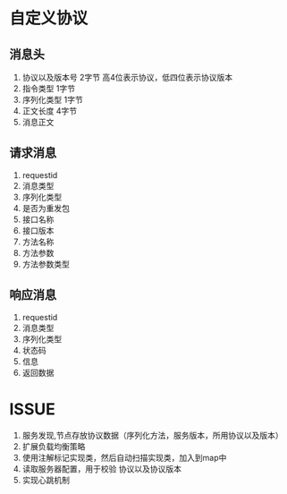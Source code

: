 # 自定义协议

## 消息头

1. 协议以及版本号 2字节 高4位表示协议，低四位表示协议版本
2. 指令类型 1字节
3. 序列化类型 1字节
5. 正文长度 4字节
6. 消息正文

## 请求消息

1. requestid
2. 消息类型
3. 序列化类型
4. 是否为重发包
5. 接口名称
6. 接口版本
7. 方法名称
8. 方法参数
9. 方法参数类型

## 响应消息

1. requestid
2. 消息类型
3. 序列化类型
4. 状态码
5. 信息
6. 返回数据

# ISSUE

1. 服务发现,节点存放协议数据（序列化方法，服务版本，所用协议以及版本）
2. 扩展负载均衡策略
3. 使用注解标记实现类，然后自动扫描实现类，加入到map中
4. 读取服务器配置，用于校验 协议以及协议版本
5. 实现心跳机制